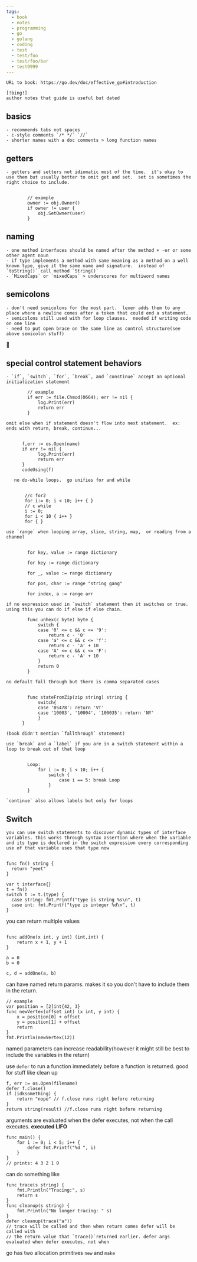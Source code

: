 ```yaml
---
tags:
  - book
  - notes
  - programming
  - go
  - golang
  - coding
  - test
  - test/foo
  - test/foo/bar
  - test9999
---
```


    URL to book: https://go.dev/doc/effective_go#introduction

    [!bing!]
    author notes that guide is useful but dated

## basics
    - recommends tabs not spaces
    - c-style comments `/* */` `//`
    - shorter names with a doc comments > long function names

## getters
    - getters and setters not idiomatic most of the time.  it's okay to use them but usually better to omit get and set.  set is sometimes the right choice to include.

```golang

        // example
        owner := obj.Owner()
        if owner != user {
            obj.SetOwner(user)
        }
```

##  naming
    - one method interfaces should be named after the method + -er or some other agent noun
    - if type implements a method with same meaning as a method on a well known type, give it the same name and signature.  instead of `toString()` call method `String()`
    - `MixedCaps` or `mixedCaps` > underscores for multiword names

## semicolons
    - don't need semicolons for the most part.  lexer adds them to any place where a newline comes after a token that could end a statement. 
    - semicolons still used with for loop clauses.  needed if writing code on one line
    - need to put open brace on the same line as control structure(see above semicolon stuff)

## special control statement behaviors
    - `if`, `switch`, `for`, `break`, and `constinue` accept an optional initialization statement
```golang
        // example
        if err := file.Chmod(0664); err != nil {
            log.Print(err)
            return err
        }
```

    omit else when if statement doesn't flow into next statement.  ex: ends with return, break, continue...
```golang

      f,err := os.Open(name)
      if err != nil {
            log.Print(err)
            return err
      }
      codeUsing(f)
```

       no do-while loops.  go unifies for and while
```golang

       //c for2
       for i:= 0; i < 10; i++ { }
       // c while
       i := 0; 
       for i < 10 { i++ }
       for { }
```

    use `range` when looping array, slice, string, map,  or reading from a channel
```golang

        for key, value := range dictionary

        for key := range dictionary

        for _, value := range dictionary

        for pos, char := range "string gang"

        for index, a := range arr
```

    if no expression used in `switch` statement then it switches on true.  using this you can do if else if else chain.
```
        func unhex(c byte) byte {
            switch {
            case '0' <= c && c <= '9':
                return c - '0'
            case 'a' <= c && c <= 'f':
                return c - 'a' + 10
            case 'A' <= c && c <= 'F':
                return c - 'A' + 10
            }
            return 0
        }
```
    no default fall through but there is comma separated cases
```

        func stateFromZip(zip string) string {
            switch{
            case '05478': return 'VT'
            case '10003', '10004', '100035': return 'NY'
            }
      }
```
    (book didn't mention `fallthrough` statement)

    use `break` and a `label` if you are in a switch statement within a loop to break out of that loop
```

        Loop:
            for i := 0; i < 10; i++ {
                switch {
                    case i == 5: break Loop
                }
        }
```
    `continue` also allows labels but only for loops

## Switch
    you can use switch statements to discover dynamic types of interface variables. this works through syntax assertion where when the variable and its type is declared in the switch expression every corresponding use of that variable uses that type now
```

func fn() string {
  return "yeet"
}

var t interface{}
t = fn()
switch t := t.(type) {
  case string: fmt.Printf("type is string %s\n", t)
  case int: fmt.Printf("type is integer %d\n", t)
}
```

you can return multiple values
```

func addOne(x int, y int) (int,int) {
    return x + 1, y + 1
}

a = 0
b = 0

c, d = addOne(a, b)
```

can have named return params.  makes it so you don't have to include them in the return.
```
// example
var position = [2]int{42, 3}
func newVertex(offset int) (x int, y int) {
    x = position[0] + offset
    y = position[1] + offset
    return
}
fmt.Println(newVertex(12))

```
named parameters can increase readability(however it might still be best to include the variables in the return)

use `defer` to run a function immediately before a function is returned.  good for stuff like clean up 
```
f, err := os.Open(filename)
defer f.close()
if (idksomething) {
	return "nope" // f.close runs right before returning
}
return string(result) //f.close runs right before returning
```
arguments are evaluated when the defer executes, not when the call executes.  **executed LIFO**
```
func main() {
	for i := 0; i < 5; i++ {
		defer fmt.Printf("%d ", i) 
	}
}
// prints: 4 3 2 1 0
```
can do something like
```
func trace(s string) {
	fmt.Println("Tracing:", s)
	return s
}
func cleanup(s string) {
	fmt.Println("No longer tracing: " s)
}
defer cleanup(trace("a"))
// trace will be called and then when return comes defer will be called with
// the return value that `trace()`returned earlier. defer args evaluated when defer executes, not when 
```
go has two allocation primitives `new` and `make` 



